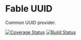 # Fable UUID

Common UUID provider.

[![Coverage Status](https://coveralls.io/repos/stevenvelozo/fable-uuid/badge.svg?branch=master)](https://coveralls.io/r/stevenvelozo/fable-uuid?branch=master) [![Build Status](https://travis-ci.org/stevenvelozo/fable-uuid.svg?branch=master)](https://travis-ci.org/stevenvelozo/fable-uuid)